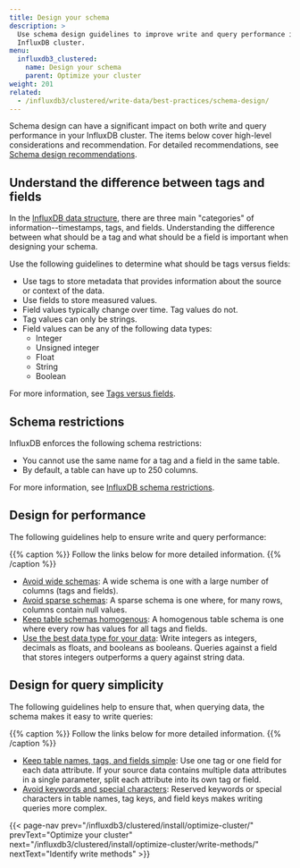 ```yaml
---
title: Design your schema
description: >
  Use schema design guidelines to improve write and query performance in your
  InfluxDB cluster.
menu:
  influxdb3_clustered:
    name: Design your schema
    parent: Optimize your cluster
weight: 201
related:
  - /influxdb3/clustered/write-data/best-practices/schema-design/
---
```


Schema design can have a significant impact on both write and query performance
in your InfluxDB cluster. The items below cover high-level considerations and
recommendation. For detailed recommendations, see
[Schema design recommendations](/influxdb3/clustered/write-data/best-practices/schema-design/).

## Understand the difference between tags and fields

In the [InfluxDB data structure](/influxdb3/clustered/write-data/best-practices/schema-design/#influxdb-data-structure),
there are three main "categories" of information--timestamps, tags, and fields.
Understanding the difference between what should be a tag and what should be a
field is important when designing your schema.

Use the following guidelines to determine what should be tags versus fields:

- Use tags to store metadata that provides information about the source or
  context of the data.
- Use fields to store measured values.
- Field values typically change over time. Tag values do not.
- Tag values can only be strings.
- Field values can be any of the following data types:
  - Integer
  - Unsigned integer
  - Float
  - String
  - Boolean

For more information, see [Tags versus fields](/influxdb3/clustered/write-data/best-practices/schema-design/#tags-versus-fields).

## Schema restrictions

InfluxDB enforces the following schema restrictions:

- You cannot use the same name for a tag and a field in the same table.
- By default, a table can have up to 250 columns.

For more information, see [InfluxDB schema restrictions](/influxdb3/clustered/write-data/best-practices/schema-design/#schema-restrictions).

## Design for performance

The following guidelines help to ensure write and query performance:

{{% caption %}}
Follow the links below for more detailed information.
{{% /caption %}}

- [Avoid wide schemas](/influxdb3/clustered/write-data/best-practices/schema-design/#avoid-wide-schemas):
  A wide schema is one with a large number of columns (tags and fields).
- [Avoid sparse schemas](/influxdb3/clustered/write-data/best-practices/schema-design/#avoid-sparse-schemas):
  A sparse schema is one where, for many rows, columns contain null values.
- [Keep table schemas homogenous](/influxdb3/clustered/write-data/best-practices/schema-design/#table-schemas-should-be-homogenous):
  A homogenous table schema is one where every row has values for all tags and fields.
- [Use the best data type for your data](/influxdb3/clustered/write-data/best-practices/schema-design/#use-the-best-data-type-for-your-data):
  Write integers as integers, decimals as floats, and booleans as booleans.
  Queries against a field that stores integers outperforms a query against string data.

## Design for query simplicity

The following guidelines help to ensure that, when querying data, the schema
makes it easy to write queries:

{{% caption %}}
Follow the links below for more detailed information.
{{% /caption %}}

- [Keep table names, tags, and fields simple](/influxdb3/clustered/write-data/best-practices/schema-design/#keep-table-names-tags-and-fields-simple):
  Use one tag or one field for each data attribute.
  If your source data contains multiple data attributes in a single parameter,
  split each attribute into its own tag or field.
- [Avoid keywords and special characters](/influxdb3/clustered/write-data/best-practices/schema-design/#avoid-keywords-and-special-characters):
  Reserved keywords or special characters in table names, tag keys, and field
  keys makes writing queries more complex.

{{< page-nav prev="/influxdb3/clustered/install/optimize-cluster/" prevText="Optimize your cluster" next="/influxdb3/clustered/install/optimize-cluster/write-methods/" nextText="Identify write methods" >}}